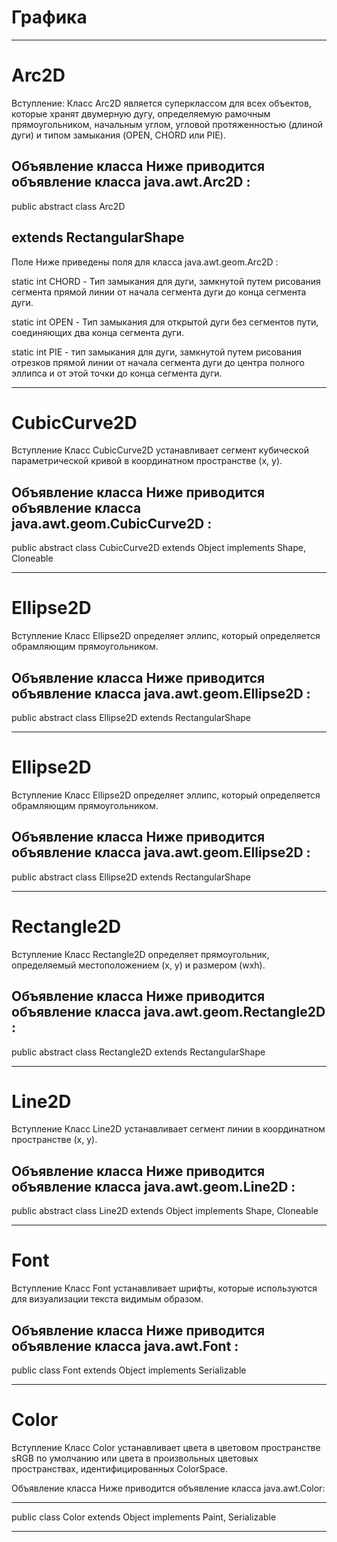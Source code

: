 # Графика
-------------------------------------
# Arc2D

Вступление:
Класс Arc2D является суперклассом для всех объектов, которые хранят двумерную дугу, определяемую рамочным прямоугольником, начальным углом, угловой протяженностью (длиной дуги) и типом замыкания (OPEN, CHORD или PIE).

Объявление класса
Ниже приводится объявление класса java.awt.Arc2D :
------------------------

public abstract class Arc2D

   extends RectangularShape
----------------------------
Поле
Ниже приведены поля для класса java.awt.geom.Arc2D :

static int CHORD - Тип замыкания для дуги, замкнутой путем рисования сегмента прямой линии от начала сегмента дуги до конца сегмента дуги.

static int OPEN - Тип замыкания для открытой дуги без сегментов пути, соединяющих два конца сегмента дуги.

static int PIE - тип замыкания для дуги, замкнутой путем рисования отрезков прямой линии от начала сегмента дуги до центра полного эллипса и от этой точки до конца сегмента дуги.

-------------------------------------
# CubicCurve2D

Вступление
Класс CubicCurve2D устанавливает сегмент кубической параметрической кривой в координатном пространстве (x, y).

Объявление класса
Ниже приводится объявление класса java.awt.geom.CubicCurve2D :
------------------------

public abstract class CubicCurve2D
   extends Object
      implements Shape, Cloneable
      
-------------------------------------
# Ellipse2D

Вступление
Класс Ellipse2D определяет эллипс, который определяется обрамляющим прямоугольником.

Объявление класса
Ниже приводится объявление класса java.awt.geom.Ellipse2D :
------------------------

public abstract class Ellipse2D
   extends RectangularShape
 
-------------------------------------
# Ellipse2D

Вступление
Класс Ellipse2D определяет эллипс, который определяется обрамляющим прямоугольником.

Объявление класса
Ниже приводится объявление класса java.awt.geom.Ellipse2D :
------------------------

public abstract class Ellipse2D
   extends RectangularShape
 
-------------------------------------
# Rectangle2D

Вступление
Класс Rectangle2D определяет прямоугольник, определяемый местоположением (x, y) и размером (wxh).

Объявление класса
Ниже приводится объявление класса java.awt.geom.Rectangle2D :
------------------------

public abstract class Rectangle2D
   extends RectangularShape
 
-------------------------------------
# Line2D 

Вступление
Класс Line2D устанавливает сегмент линии в координатном пространстве (x, y).

Объявление класса
Ниже приводится объявление класса java.awt.geom.Line2D :
------------------------

public abstract class Line2D
   extends Object
      implements Shape, Cloneable
 
-------------------------------------
# Font  

Вступление
Класс Font устанавливает шрифты, которые используются для визуализации текста видимым образом.

Объявление класса
Ниже приводится объявление класса java.awt.Font :
------------------------

public class Font
   extends Object
      implements Serializable
 
-------------------------------------
# Color 

Вступление
Класс Color устанавливает цвета в цветовом пространстве sRGB по умолчанию или цвета в произвольных цветовых пространствах, идентифицированных ColorSpace.

Объявление класса
Ниже приводится объявление класса java.awt.Color:

------------------------

public class Color
   extends Object
      implements Paint, Serializable
      
------------------------